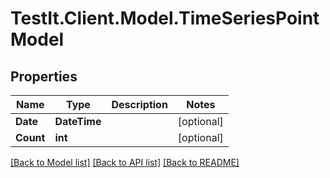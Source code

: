 # TestIt.Client.Model.TimeSeriesPointModel

## Properties

Name | Type | Description | Notes
------------ | ------------- | ------------- | -------------
**Date** | **DateTime** |  | [optional] 
**Count** | **int** |  | [optional] 

[[Back to Model list]](../README.md#documentation-for-models) [[Back to API list]](../README.md#documentation-for-api-endpoints) [[Back to README]](../README.md)

